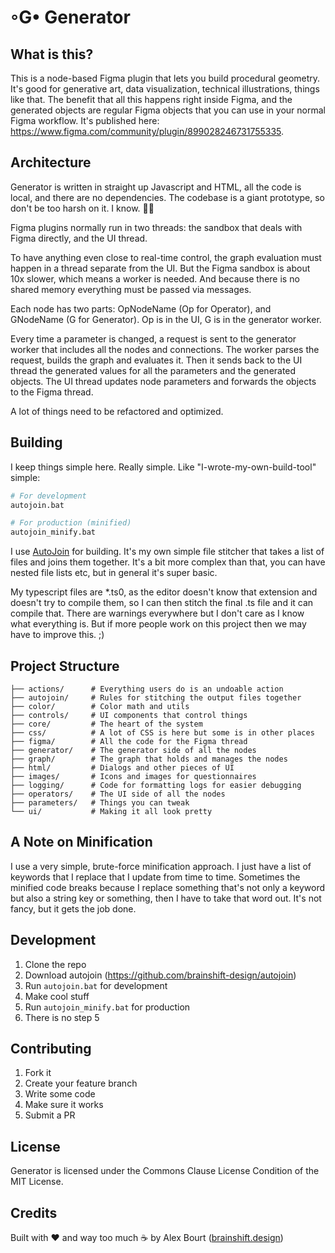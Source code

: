 # ◦G• Generator

## What is this?

This is a node-based Figma plugin that lets you build procedural geometry. It's good for generative art, data visualization, technical illustrations, things like that. The benefit that all this happens right inside Figma, and the generated objects are regular Figma objects that you can use in your normal Figma workflow. It's published here: https://www.figma.com/community/plugin/899028246731755335.

## Architecture

Generator is written in straight up Javascript and HTML, all the code is local, and there are no dependencies. The codebase is a giant prototype, so don't be too harsh on it. I know. 🤷‍♂️

Figma plugins normally run in two threads: the sandbox that deals with Figma directly, and the UI thread. 

To have anything even close to real-time control, the graph evaluation must happen in a thread separate from the UI. But the Figma sandbox is about 10x slower, which means a worker is needed. And because there is no shared memory everything must be passed via messages.

Each node has two parts: OpNodeName (Op for Operator), and GNodeName (G for Generator). Op is in the UI, G is in the generator worker. 

Every time a parameter is changed, a request is sent to the generator worker that includes all the nodes and connections. The worker parses the request, builds the graph and evaluates it. Then it sends back to the UI thread the generated values for all the parameters and the generated objects. The UI thread updates node parameters and forwards the objects to the Figma thread.

A lot of things need to be refactored and optimized.


## Building

I keep things simple here. Really simple. Like "I-wrote-my-own-build-tool" simple:

```bash
# For development
autojoin.bat

# For production (minified)
autojoin_minify.bat
```

I use [AutoJoin](https://github.com/brainshift-design/autojoin) for building. It's my own simple file stitcher that takes a list of files and joins them together. It's a bit more complex than that, you can have nested file lists etc, but in general it's super basic.

My typescript files are *.ts0, as the editor doesn't know that extension and doesn't try to compile them, so I can then stitch the final .ts file and it can compile that. There are warnings everywhere but I don't care as I know what everything is. But if more people work on this project then we may have to improve this. ;)


## Project Structure

```
├── actions/      # Everything users do is an undoable action
├── autojoin/     # Rules for stitching the output files together
├── color/        # Color math and utils
├── controls/     # UI components that control things
├── core/         # The heart of the system
├── css/          # A lot of CSS is here but some is in other places
├── figma/        # All the code for the Figma thread
├── generator/    # The generator side of all the nodes
├── graph/        # The graph that holds and manages the nodes
├── html/         # Dialogs and other pieces of UI
├── images/       # Icons and images for questionnaires
├── logging/      # Code for formatting logs for easier debugging
├── operators/    # The UI side of all the nodes
├── parameters/   # Things you can tweak
└── ui/           # Making it all look pretty
```


## A Note on Minification

I use a very simple, brute-force minification approach. I just have a list of keywords that I replace that I update from time to time. Sometimes the minified code breaks because I replace something that's not only a keyword but also a string key or something, then I have to take that word out. It's not fancy, but it gets the job done.


## Development

1. Clone the repo
2. Download autojoin (https://github.com/brainshift-design/autojoin)
2. Run `autojoin.bat` for development
3. Make cool stuff
4. Run `autojoin_minify.bat` for production
5. There is no step 5


## Contributing

1. Fork it
2. Create your feature branch
3. Write some code
4. Make sure it works
5. Submit a PR


## License

Generator is licensed under the Commons Clause License Condition of the MIT License.


## Credits

Built with ❤️ and way too much ☕️ by Alex Bourt ([brainshift.design](https://brainshift.design))
